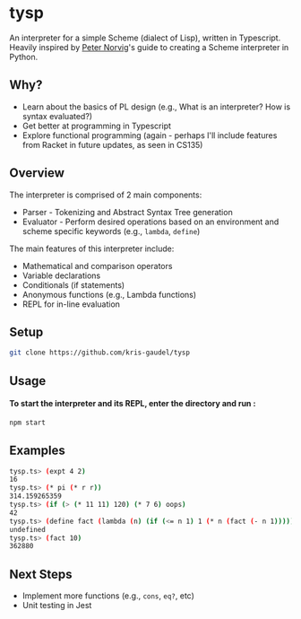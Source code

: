 # tysp
An interpreter for a simple Scheme (dialect of Lisp), written in Typescript. Heavily inspired by [Peter Norvig](http://norvig.com/lispy.html)'s guide to creating a Scheme interpreter in Python. 

## Why?
+ Learn about the basics of PL design (e.g., What is an interpreter? How is syntax evaluated?)
+ Get better at programming in Typescript
+ Explore functional programming (again - perhaps I'll include features from Racket in future updates, as seen in CS135)

## Overview
The interpreter is comprised of 2 main components:
+ Parser - Tokenizing and Abstract Syntax Tree generation
+ Evaluator - Perform desired operations based on an environment and scheme specific keywords (e.g., `lambda`, `define`)

The main features of this interpreter include:
+ Mathematical and comparison operators 
+ Variable declarations
+ Conditionals (if statements)
+ Anonymous functions (e.g., Lambda functions)
+ REPL for in-line evaluation

## Setup
```sh
git clone https://github.com/kris-gaudel/tysp
```

## Usage

#### To start the interpreter and its REPL, enter the directory and run :
```sh
npm start
```
## Examples
```sh
tysp.ts> (expt 4 2)
16
tysp.ts> (* pi (* r r))
314.159265359
tysp.ts> (if (> (* 11 11) 120) (* 7 6) oops)
42
tysp.ts> (define fact (lambda (n) (if (<= n 1) 1 (* n (fact (- n 1))))))
undefined
tysp.ts> (fact 10)
362880
```

## Next Steps
+ Implement more functions (e.g., `cons`, `eq?`, etc)
+ Unit testing in Jest
